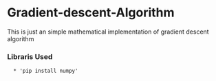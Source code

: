 # Gradient-descent-Algorithm
This is just an simple mathematical implementation of gradient descent algorithm
   ### Libraris Used
      * 'pip install numpy'
